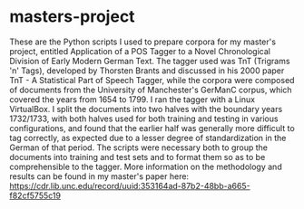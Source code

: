 # masters-project
These are the Python scripts I used to prepare corpora for my master's project, entitled Application of a POS Tagger to a Novel Chronological Division of Early Modern German Text. The tagger used was TnT (Trigrams 'n' Tags), developed by Thorsten Brants and discussed in his 2000 paper TnT - A Statistical Part of Speech Tagger, while the corpora were composed of documents from the University of Manchester's GerManC corpus, which covered the years from 1654 to 1799. I ran the tagger with a Linux VirtualBox. I split the documents into two halves with the boundary years 1732/1733, with both halves used for both training and testing in various configurations, and found that the earlier half was generally more difficult to tag correctly, as expected due to a lesser degree of standardization in the German of that period. The scripts were necessary both to group the documents into training and test sets and to format them so as to be comprehensible to the tagger. More information on the methodology and results can be found in my master's paper here: https://cdr.lib.unc.edu/record/uuid:353164ad-87b2-48bb-a665-f82cf5755c19
